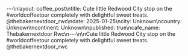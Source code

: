 ---\nlayout: coffee_post\ntitle: Cute little Redwood City stop on the #worldcoffeetour completely with delightful sweet treats. @thebakernextdoor_rwc\ndate: 2025-01-25\ncity: Unknown\ncountry: Unknown\ncontinent: Unknown\npublished: true\ncafe_name: Thebakernextdoor Rwc\n---\n\nCute little Redwood City stop on the #worldcoffeetour completely with delightful sweet treats. @thebakernextdoor_rwc